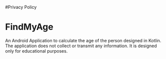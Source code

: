 #Privacy Policy

# FindMyAge
An Android Application to calculate the age of the person designed in Kotlin. 
The application does not collect or transmit any information. 
It is designed only for educational purposes.
